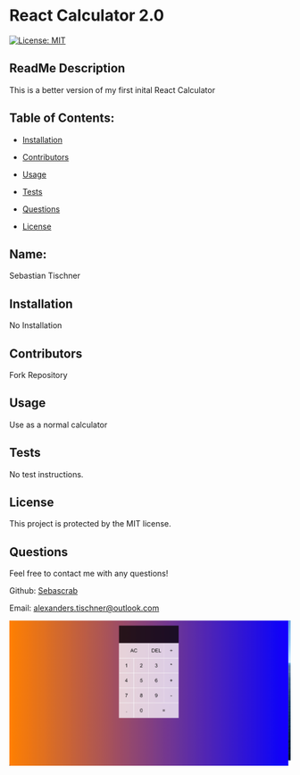 # React Calculator 2.0
  [![License: MIT](https://img.shields.io/badge/License-MIT-yellow.svg)](https://opensource.org/licenses/MIT)
  ## ReadMe Description 

  This is a better version of my first inital React Calculator 
  ## Table of Contents: 

  * [Installation](#installation) 

  * [Contributors](#contributors) 

  * [Usage](#usage) 

  * [Tests](#tests) 

  * [Questions](#questions) 

  * [License](#license) 

  ## Name: 

  Sebastian Tischner

  ## Installation 

  No Installation

  ## Contributors 

  Fork Repository

  ## Usage 

  Use as a normal calculator 

  ## Tests 

  No test instructions.

  ## License 
 
  This project is protected by the MIT license.

  ## Questions 

  Feel free to contact me with any questions! 

  Github: [Sebascrab](https://github.com/Sebascrab) 

  Email: alexanders.tischner@outlook.com 

  ![Image of Application](src/assets/images/React-Calc-2.0.png)

  

